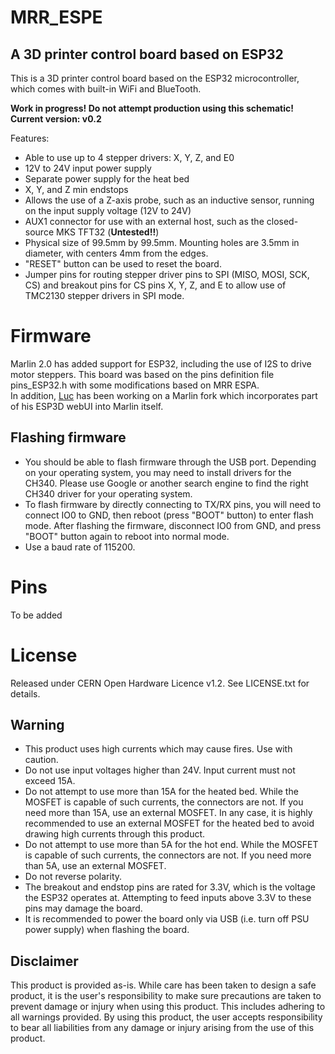 # MRR_ESPE
## A 3D printer control board based on ESP32

This is a 3D printer control board based on the ESP32 microcontroller, which comes with built-in WiFi and BlueTooth.

**Work in progress! Do not attempt production using this schematic!**<br>
**Current version: v0.2**<br>

Features:
- Able to use up to 4 stepper drivers: X, Y, Z, and E0
- 12V to 24V input power supply
- Separate power supply for the heat bed
- X, Y, and Z min endstops
- Allows the use of a Z-axis probe, such as an inductive sensor, running on the input supply voltage (12V to 24V)
- AUX1 connector for use with an external host, such as the closed-source MKS TFT32 (**Untested!!**)
- Physical size of 99.5mm by 99.5mm. Mounting holes are 3.5mm in diameter, with centers 4mm from the edges.
- "RESET" button can be used to reset the board.
- Jumper pins for routing stepper driver pins to SPI (MISO, MOSI, SCK, CS) and breakout pins for CS pins X, Y, Z, and E to allow use of TMC2130 stepper drivers in SPI mode.

# Firmware

Marlin 2.0 has added support for ESP32, including the use of I2S to drive motor steppers. This board was based on the pins definition file pins_ESP32.h with some modifications based on MRR ESPA. <br>
In addition, [Luc](https://github.com/luc-github) has been working on a Marlin fork which incorporates part of his ESP3D webUI into Marlin itself.

## Flashing firmware

- You should be able to flash firmware through the USB port. Depending on your operating system, you may need to install drivers for the CH340. Please use Google or another search engine to find the right CH340 driver for your operating system.
- To flash firmware by directly connecting to TX/RX pins, you will need to connect IO0 to GND, then reboot (press "BOOT" button) to enter flash mode. After flashing the firmware, disconnect IO0 from GND, and press "BOOT" button again to reboot into normal mode.
- Use a baud rate of 115200.

# Pins

To be added

# License
Released under CERN Open Hardware Licence v1.2. See LICENSE.txt for details.

## Warning

- This product uses high currents which may cause fires. Use with caution.
- Do not use input voltages higher than 24V. Input current must not exceed 15A.
- Do not attempt to use more than 15A for the heated bed. While the MOSFET is capable of such currents, the connectors are not. If you need more than 15A, use an external MOSFET. In any case, it is highly recommended to use an external MOSFET for the heated bed to avoid drawing high currents through this product.
- Do not attempt to use more than 5A for the hot end. While the MOSFET is capable of such currents, the connectors are not. If you need more than 5A, use an external MOSFET.
- Do not reverse polarity.
- The breakout and endstop pins are rated for 3.3V, which is the voltage the ESP32 operates at. Attempting to feed inputs above 3.3V to these pins may damage the board.
- It is recommended to power the board only via USB (i.e. turn off PSU power supply) when flashing the board.

## Disclaimer

This product is provided as-is. While care has been taken to design a safe product, it is the user's responsibility to make sure precautions are taken to prevent damage or injury when using this product. This includes adhering to all warnings provided. By using this product, the user accepts responsibility to bear all liabilities from any damage or injury arising from the use of this product.
